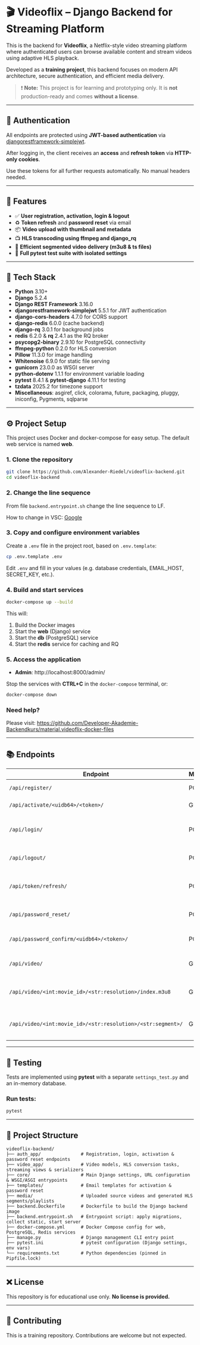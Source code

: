 # 🎬 Videoflix – Django Backend for Streaming Platform

This is the backend for **Videoflix**, a Netflix-style video streaming platform where authenticated users can browse available content and stream videos using adaptive HLS playback.

Developed as a **training project**, this backend focuses on modern API architecture, secure authentication, and efficient media delivery.

> ❗ **Note:** This project is for learning and prototyping only. It is **not** production-ready and comes **without a license**.

---

## 🔐 Authentication

All endpoints are protected using **JWT-based authentication** via [djangorestframework-simplejwt](https://django-rest-framework-simplejwt.readthedocs.io/).

After logging in, the client receives an **access** and **refresh token** via **HTTP-only cookies**.

Use these tokens for all further requests automatically. No manual headers needed.

---

## 🚀 Features

* ✅ **User registration, activation, login & logout**
* ♻️ **Token refresh** and **password reset** via email
* 📦 **Video upload with thumbnail and metadata**
* 📺 **HLS transcoding using ffmpeg and django\_rq**
* 📂 **Efficient segmented video delivery (m3u8 & ts files)**
* 🧪 **Full pytest test suite with isolated settings**

---

## 🧱 Tech Stack

* **Python** 3.10+  
* **Django** 5.2.4  
* **Django REST Framework** 3.16.0  
* **djangorestframework-simplejwt** 5.5.1 for JWT authentication  
* **django-cors-headers** 4.7.0 for CORS support  
* **django-redis** 6.0.0 (cache backend)  
* **django-rq** 3.0.1 for background jobs  
* **redis** 6.2.0 & **rq** 2.4.1 as the RQ broker  
* **psycopg2-binary** 2.9.10 for PostgreSQL connectivity  
* **ffmpeg-python** 0.2.0 for HLS conversion  
* **Pillow** 11.3.0 for image handling  
* **Whitenoise** 6.9.0 for static file serving  
* **gunicorn** 23.0.0 as WSGI server  
* **python-dotenv** 1.1.1 for environment variable loading  
* **pytest** 8.4.1 & **pytest-django** 4.11.1 for testing  
* **tzdata** 2025.2 for timezone support  
* **Miscellaneous**: asgiref, click, colorama, future, packaging, pluggy, iniconfig, Pygments, sqlparse

---

## ⚙️ Project Setup

This project uses Docker and docker-compose for easy setup. The default web service is named **web**.

### 1. Clone the repository

```bash
git clone https://github.com/Alexander-Riedel/videoflix-backend.git
cd videoflix-backend
```

### 2. Change the line sequence

From file `backend.entrypoint.sh`  change the line sequence to LF.

How to change in VSC: [Google](https://www.google.com/search?sca_esv=81208bf63503b115&rlz=1C1CHBF_deDE1069DE1069&q=cr+lf+lf+in+vscode&spell=1&sa=X&ved=2ahUKEwihofbto4eNAxXK9bsIHXhtCLYQBSgAegQIDxAB&biw=1920&bih=911&dpr=1)

### 3. Copy and configure environment variables

Create a `.env` file in the project root, based on `.env.template`:

```bash
cp .env.template .env
```

Edit `.env` and fill in your values (e.g. database credentials, EMAIL_HOST, SECRET_KEY, etc.).

### 4. Build and start services

```bash
docker-compose up --build
```

This will:

1. Build the Docker images  
2. Start the **web** (Django) service  
3. Start the **db** (PostgreSQL) service  
4. Start the **redis** service for caching and RQ  

### 5. Access the application

- **Admin**: http://localhost:8000/admin/  

Stop the services with **CTRL+C** in the `docker-compose` terminal, or:

```bash
docker-compose down
```

### Need help?

Please visit: https://github.com/Developer-Akademie-Backendkurs/material.videoflix-docker-files

---

## 📚 Endpoints

| Endpoint                                                      | Method | Description                          |
| ------------------------------------------------------------- | ------ | ------------------------------------ |
| `/api/register/`                                              | POST   | Register new user                    |
| `/api/activate/<uidb64>/<token>/`                             | GET    | Activate new user                    |
| `/api/login/`                                                 | POST   | Log in (returns JWT in cookies)      |
| `/api/logout/`                                                | POST   | Logout and clear cookies             |
| `/api/token/refresh/`                                         | POST   | Refresh access token via cookie      |
| `/api/password_reset/`                                        | POST   | Send password reset mail             |
| `/api/password_confirm/<uidb64>/<token>/`                     | POST   | Confirm new password                 |
| `/api/video/`                                                 | GET    | List all available videos            |
| `/api/video/<int:movie_id>/<str:resolution>/index.m3u8`       | GET    | Fetch master playlist for streaming  |
| `/api/video/<int:movie_id>/<str:resolution>/<str:segment>/`   | GET    | Fetch video segment for HLS playback |

---

## 🧪 Testing

Tests are implemented using **pytest** with a separate `settings_test.py` and an in-memory database.

### Run tests:

```bash
pytest
```

---

## 📁 Project Structure

```
videoflix-backend/
├── auth_app/               # Registration, login, activation & password reset endpoints
├── video_app/              # Video models, HLS conversion tasks, streaming views & serializers
├── core/                   # Main Django settings, URL configuration & WSGI/ASGI entrypoints
├── templates/              # Email templates for activation & password reset
├── media/                  # Uploaded source videos and generated HLS segments/playlists
├── backend.Dockerfile      # Dockerfile to build the Django backend image
├── backend.entrypoint.sh   # Entrypoint script: apply migrations, collect static, start server
├── docker-compose.yml      # Docker Compose config for web, PostgreSQL, Redis services
├── manage.py               # Django management CLI entry point
├── pytest.ini              # pytest configuration (Django settings, env vars)
└── requirements.txt        # Python dependencies (pinned in Pipfile.lock)
```

---

## ❌ License

This repository is for educational use only. **No license is provided.**

---

## 🙋 Contributing

This is a training repository. Contributions are welcome but not expected.
